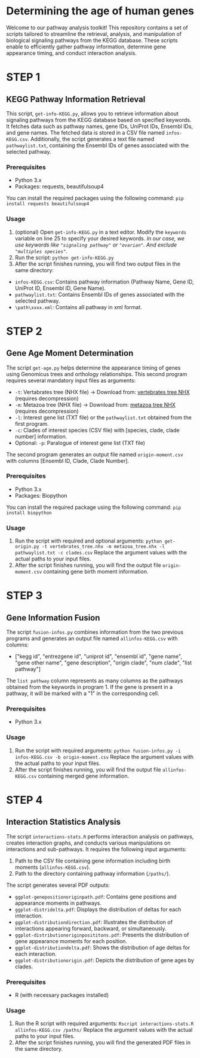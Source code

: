 # Determining the age of human genes

Welcome to our pathway analysis toolkit! This repository contains a set of scripts tailored to streamline the retrieval, analysis, and manipulation of biological signaling pathways from the KEGG database. These scripts enable to efficiently gather pathway information, determine gene appearance timing, and conduct interaction analysis. 


# STEP 1
## KEGG Pathway Information Retrieval

This script, `get-info-KEGG.py`, allows you to retrieve information about signaling pathways from the KEGG database based on specified keywords. It fetches data such as pathway names, gene IDs, UniProt IDs, Ensembl IDs, and gene names. The fetched data is stored in a CSV file named `infos-KEGG.csv`. Additionally, the script generates a text file named `pathwaylist.txt`, containing the Ensembl IDs of genes associated with the selected pathway.

### Prerequisites
- Python 3.x
- Packages: requests, beautifulsoup4

You can install the required packages using the following command: `pip install requests beautifulsoup4`

### Usage
1. (optional) Open `get-info-KEGG.py` in a text editor. Modify the `keywords` variable on line 25 to specify your desired keywords.
*In our case, we use keywords like `"signaling pathway"` or `"ovarian"`. And exclude `"multiples species"`.*
3. Run the script: `python get-info-KEGG.py`
4. After the script finishes running, you will find two output files in the same directory:
- `infos-KEGG.csv`: Contains pathway information (Pathway Name, Gene ID, UniProt ID, Ensembl ID, Gene Name).
- `pathwaylist.txt`: Contains Ensembl IDs of genes associated with the selected pathway.
- `\path\xxxx.xml`: Contains all pathway in xml format.

# STEP 2
## Gene Age Moment Determination

The script `get-age.py` helps determine the appearance timing of genes using Genomicus trees and orthology relationships. This second program requires several mandatory input files as arguments:

- `-t`: Vertabrates tree (NHX file) -> Download from: [vertebrates tree NHX](https://ftp.bio.ens.psl.eu/pub/dyogen/genomicus/109.01/protein_tree.nhx.bz2) (requires decompression)
- `-m`: Metazoa tree (NHX file) -> Download from: [metazoa tree NHX](https://ftp.bio.ens.psl.eu/pub/dyogen/genomicus-metazoa/51.01/protein_tree.nhx.bz2) (requires decompression)
- `-l`: Interest gene list (TXT file) or the `pathwaylist.txt` obtained from the first program.
- `-c`: Clades of interest species (CSV file) with [species, clade, clade number] information.
- Optional: `-p`: Paralogue of interest gene list (TXT file)

The second program generates an output file named `origin-moment.csv` with columns [Ensembl ID, Clade, Clade Number].

### Prerequisites
- Python 3.x
- Packages: Biopython

You can install the required package using the following command: `pip install biopython`

### Usage
1. Run the script with required and optional arguments: `python get-origin.py -t vertebrates_tree.nhx -m metazoa_tree.nhx -l pathwaylist.txt -c clades.csv`
Replace the argument values with the actual paths to your input files.
2. After the script finishes running, you will find the output file `origin-moment.csv` containing gene birth moment information.

# STEP 3
## Gene Information Fusion

The script `fusion-infos.py` combines information from the two previous programs and generates an output file named `allinfos-KEGG.csv` with columns:

- ["kegg id", "entrezgene id", "uniprot id", "ensembl id", "gene name", "gene other name", "gene description", "origin clade", "num clade", "list pathway"]

The `list pathway` column represents as many columns as the pathways obtained from the keywords in program 1. If the gene is present in a pathway, it will be marked with a "1" in the corresponding cell.

### Prerequisites
- Python 3.x

### Usage
1. Run the script with required arguments: `python fusion-infos.py -i infos-KEGG.csv -b origin-moment.csv`
Replace the argument values with the actual paths to your input files.
2. After the script finishes running, you will find the output file `allinfos-KEGG.csv` containing merged gene information.

# STEP 4
## Interaction Statistics Analysis

The script `interactions-stats.R` performs interaction analysis on pathways, creates interaction graphs, and conducts various manipulations on interactions and sub-pathways. It requires the following input arguments:

1. Path to the CSV file containing gene information including birth moments (`allinfos-KEGG.csv`).
2. Path to the directory containing pathway information (`/paths/`).

The script generates several PDF outputs:

- `ggplot-genepositionoriginpath.pdf`: Contains gene positions and appearance moments in pathways.
- `ggplot-distridelta.pdf`: Displays the distribution of deltas for each interaction.
- `ggplot-distributiondirection.pdf`: Illustrates the distribution of interactions appearing forward, backward, or simultaneously.
- `ggplot-distributionoriginposititons.pdf`: Presents the distribution of gene appearance moments for each position.
- `ggplot-distributiondelta.pdf`: Shows the distribution of age deltas for each interaction.
- `ggplot-distributionorigin.pdf`: Depicts the distribution of gene ages by clades.

### Prerequisites

- R (with necessary packages installed)

### Usage

1. Run the R script with required arguments: `Rscript interactions-stats.R allinfos-KEGG.csv /paths/`
Replace the argument values with the actual paths to your input files.
2. After the script finishes running, you will find the generated PDF files in the same directory.

